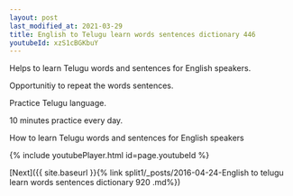 ```yaml
---
layout: post
last_modified_at: 2021-03-29
title: English to Telugu learn words sentences dictionary 446 
youtubeId: xzS1cBGKbuY
---
```

 
 
Helps to learn Telugu words and sentences for English speakers.

Opportunitiy to repeat the words sentences. 

Practice Telugu language. 
 
10 minutes practice every day. 
 
How to learn Telugu words and sentences for English speakers 
 
{% include youtubePlayer.html id=page.youtubeId %}
 
 
[Next]({{ site.baseurl }}{% link  split1/_posts/2016-04-24-English to telugu learn words sentences dictionary 920 .md%})
 
